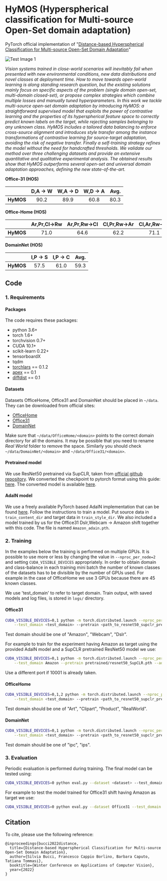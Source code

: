 # HyMOS (Hyperspherical classification for Multi-source Open-Set domain adaptation)

PyTorch official implementation of  "[Distance-based Hyperspherical Classification for Multi-source Open-Set Domain Adaptation](https://arxiv.org/abs/2107.02067)"

![Test Image 1](HyMOS.gif)

_Vision systems trained in close-world scenarios will inevitably fail when presented with new environmental conditions, new data distributions and novel classes at deployment time. How to move towards open-world learning is along standing research question, but the existing solutions mainly focus on specific aspects of the problem (single domain open-set, multi-domain closed-set), or propose complex strategies which combine multiple losses and manually tuned hyperparameters. In this work we tackle multi-source open-set domain adaptation by introducing HyMOS: a straightforward supervised model that exploits the power of contrastive learning and the properties of its hyperspherical feature space to correctly predict known labels on the target, while rejecting samples belonging to any unknown class. HyMOS  includes a tailored data balancing to enforce cross-source alignment and introduces style transfer among the instance transformations of contrastive learning for source-target adaptation, avoiding the risk of negative transfer. Finally a self-training strategy refines the model without the need for handcrafted thresholds. We validate our method over three challenging datasets and provide an extensive quantitative and qualitative experimental analysis. The obtained results show that HyMOS outperforms several open-set and universal domain adaptation approaches, defining the new state-of-the-art._

**Office-31 (HOS)**

|  | D,A -> W | W,A -> D | W,D -> A | Avg. |
| :---| :---: | :---: | :---: |---: |
| **HyMOS** | 90.2| 89.9| 60.8 | 80.3 |

**Office-Home (HOS)**

|  | Ar,Pr,Cl→Rw | Ar,Pr,Rw→Cl | Cl,Pr,Rw→Ar | Cl,Ar,Rw→Pr | Avg. |
| :---| :---: | :---: | :---: | :---: | ---: |
| **HyMOS** | 71.0 | 64.6 | 62.2 | 71.1 | 67.2 |

**DomainNet (HOS)**

|  | I,P -> S | I,P -> C | Avg. |
| :---| :---: | :---: | ---: 
| **HyMOS** | 57.5| 61.0| 59.3 | 


## Code

### 1. Requirements

#### Packages

The code requires these packages:
- python 3.6+
- torch 1.6+
- torchvision 0.7+
- CUDA 10.1+
- scikit-learn 0.22+
- tensorboardX 
- tqdm
- [torchlars](https://github.com/kakaobrain/torchlars) == 0.1.2 
- [apex](https://github.com/NVIDIA/apex) == 0.1
- [diffdist](https://github.com/ag14774/diffdist) == 0.1 

#### Datasets 

Datasets OfficeHome, Office31 and DomainNet should be placed in `~/data`. They can be downloaded
from official sites:

 - [OfficeHome](https://www.hemanthdv.org/officeHomeDataset.html)
 - [Office31](https://people.eecs.berkeley.edu/~jhoffman/domainadapt/)
 - [DomainNet](http://ai.bu.edu/M3SDA/)

Make sure that `~/data/OfficeHome/<domain>` points to the correct domain directory for all the domains. It may be possible that you need to rename *Real World* folder to remove the space.
Similarly you should check `~/data/DomainNet/<domain>` and `~/data/Office31/<domain>`.

#### Pretrained model 

We use ResNet50 pretrained via SupCLR, taken from [official github repository](https://github.com/google-research/google-research/tree/master/supcon).
We converted the checkpoint to pytorch format using this guide: [here](https://github.com/google-research/simclr#model-convertion-to-pytorch-format). 
The converted model is available [here](https://drive.google.com/file/d/1w-IdsYwCScbHTlCUDGCDxCPhY9VH6hRl/view?usp=sharing). 

#### AdaIN model

We use a freely available PyTorch based AdaIN implementation that can be found [here](https://github.com/irasin/Pytorch_AdaIN). Follow the instructions to train a model. Put source data
in `train_content_dir` and target data in `train_style_dir`. We also included a model trained by us
for the Office31 Dslr,Webcam -> Amazon shift together with this code. The file is named
`Amazon_adain.pth`.

### 2. Training

In the examples below the training is performed on multiple GPUs. It is possible to use more or
less by changing the value in `--nproc_per_node=2` and setting `CUDA_VISIBLE_DEVICES` appropriately.
In order to obtain domain and class-balance in each training mini batch the number of known classes
of the datasets has to be divisible by the number of GPUs used. For example in the case of
OfficeHome we use 3 GPUs because there are 45 known classes.

We use 'test_domain' to refer to target domain.
Train output, with saved models and log files, is stored in `logs/` directory.

#### Office31

```bash
CUDA_VISIBLE_DEVICES=0,1 python -m torch.distributed.launch --nproc_per_node=2 --master_port=10001 train.py --dataset Office31 \
    --test_domain <test_domain> --pretrain <path_to_resnet50_supclr_pretrained.pth> --adain_ckpt <path_to_adain_checkpoint.pth>
```

Test domain should be one of "Amazon", "Webcam", "Dslr".

For example to train for the experiment having Amazon as target using the provided AdaIN model and a SupCLR pretrained ResNet50 model
we use:

```bash
CUDA_VISIBLE_DEVICES=0,1 python -m torch.distributed.launch --nproc_per_node=2 --master_port=10001 train.py --dataset Office31 \
    --test_domain Amazon --pretrain pretrained/resnet50_SupCLR.pth --adain_ckpt Amazon_adain.pth
```

Use a different port if 10001 is already taken. 

#### OfficeHome

```bash
CUDA_VISIBLE_DEVICES=0,1,2 python -m torch.distributed.launch --nproc_per_node=3 --master_port=10001 train.py --dataset OfficeHome \
    --test_domain <test_domain> --pretrain <path_to_resnet50_supclr_pretrained.pth> --adain_ckpt <path_to_adain_checkpoint.pth>
```

Test domain should be one of "Art", "Clipart", "Product", "RealWorld".

#### DomainNet

```bash
CUDA_VISIBLE_DEVICES=0,1 python -m torch.distributed.launch --nproc_per_node=2 --master_port=10001 train.py --dataset DomainNet \
    --test_domain <test_domain> --pretrain <path_to_resnet50_supclr_pretrained.pth> --adain_ckpt <path_to_adain_checkpoint.pth>
```

Test domain should be one of "ipc", "ips".

### 3. Evaluation

Periodic evaluation is performed during training. The final model can be tested using: 

```bash
CUDA_VISIBLE_DEVICES=0 python eval.py --dataset <dataset> --test_domain <target_domain> --load_path <path_to_last.model>
```

For example to test the model trained for Office31 shift having Amazon as target we use:

```bash
CUDA_VISIBLE_DEVICES=0 python eval.py --dataset Office31 --test_domain Amazon --load_path logs/Dataset-Office31_Target-Amazon_Mode-HyMOS_st_batchK-20_batchP-2_iterative_ProbST-0.5/last.model
```

## Citation

To cite, please use the following reference: 
```
@inproceedings{bucci2022distance,
  title={Distance-based Hyperspherical Classification for Multi-source Open-Set Domain Adaptation},
  author={Silvia Bucci, Francesco Cappio Borlino, Barbara Caputo, Tatiana Tommasi},
  booktitle={Winter Conference on Applications of Computer Vision},
  year={2022}
} 
```
